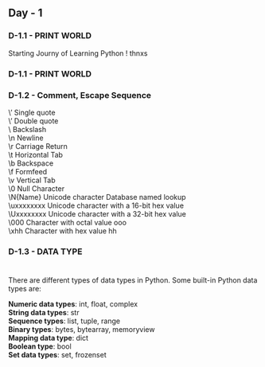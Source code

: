 ## Day - 1

### D-1.1 - PRINT WORLD

Starting Journy of Learning Python !
thnxs

### D-1.1 - PRINT WORLD

### D-1.2 - Comment, Escape Sequence
\’	Single quote <br>
\\’	Double quote <br>
\\	Backslash <br>
\n	Newline <br>
\r	Carriage Return <br>
\t	Horizontal Tab <br>
\b	Backspace <br>
\f	Formfeed <br>
\v	Vertical Tab <br>
\0	Null Character <br>
\N{Name}	Unicode character Database named lookup <br>
\uxxxxxxxx	Unicode character with a 16-bit hex value <br>
\Uxxxxxxxx	Unicode character with a 32-bit hex value <br>
\000	Character with octal value ooo <br>
\xhh	Character with hex value hh <br>
### D-1.3 - DATA TYPE 
#

There are different types of data types in Python. Some built-in Python data types are:

**Numeric data types**: int, float, complex <br>
**String data types**: str <br>
**Sequence types**: list, tuple, range <br>
**Binary types**: bytes, bytearray, memoryview <br>
**Mapping data type**: dict <br>
**Boolean type**: bool <br>
**Set data types**: set, frozenset <br> 

